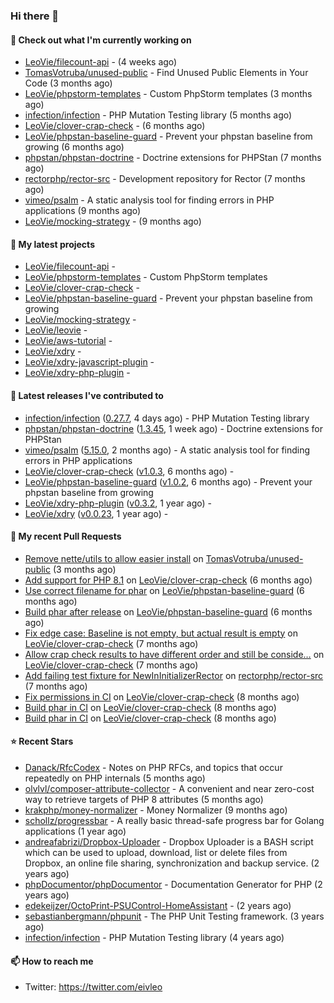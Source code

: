 ### Hi there 👋

#### 👷 Check out what I'm currently working on

- [LeoVie/filecount-api](https://github.com/LeoVie/filecount-api) -  (4 weeks ago)
- [TomasVotruba/unused-public](https://github.com/TomasVotruba/unused-public) - Find Unused Public Elements in Your Code (3 months ago)
- [LeoVie/phpstorm-templates](https://github.com/LeoVie/phpstorm-templates) - Custom PhpStorm templates (3 months ago)
- [infection/infection](https://github.com/infection/infection) - PHP Mutation Testing library (5 months ago)
- [LeoVie/clover-crap-check](https://github.com/LeoVie/clover-crap-check) -  (6 months ago)
- [LeoVie/phpstan-baseline-guard](https://github.com/LeoVie/phpstan-baseline-guard) - Prevent your phpstan baseline from growing (6 months ago)
- [phpstan/phpstan-doctrine](https://github.com/phpstan/phpstan-doctrine) - Doctrine extensions for PHPStan (7 months ago)
- [rectorphp/rector-src](https://github.com/rectorphp/rector-src) - Development repository for Rector (7 months ago)
- [vimeo/psalm](https://github.com/vimeo/psalm) - A static analysis tool for finding errors in PHP applications (9 months ago)
- [LeoVie/mocking-strategy](https://github.com/LeoVie/mocking-strategy) -  (9 months ago)

#### 🌱 My latest projects

- [LeoVie/filecount-api](https://github.com/LeoVie/filecount-api) - 
- [LeoVie/phpstorm-templates](https://github.com/LeoVie/phpstorm-templates) - Custom PhpStorm templates
- [LeoVie/clover-crap-check](https://github.com/LeoVie/clover-crap-check) - 
- [LeoVie/phpstan-baseline-guard](https://github.com/LeoVie/phpstan-baseline-guard) - Prevent your phpstan baseline from growing
- [LeoVie/mocking-strategy](https://github.com/LeoVie/mocking-strategy) - 
- [LeoVie/leovie](https://github.com/LeoVie/leovie) - 
- [LeoVie/aws-tutorial](https://github.com/LeoVie/aws-tutorial) - 
- [LeoVie/xdry](https://github.com/LeoVie/xdry) - 
- [LeoVie/xdry-javascript-plugin](https://github.com/LeoVie/xdry-javascript-plugin) - 
- [LeoVie/xdry-php-plugin](https://github.com/LeoVie/xdry-php-plugin) - 

#### 🔭 Latest releases I've contributed to

- [infection/infection](https://github.com/infection/infection) ([0.27.7](https://github.com/infection/infection/releases/tag/0.27.7), 4 days ago) - PHP Mutation Testing library
- [phpstan/phpstan-doctrine](https://github.com/phpstan/phpstan-doctrine) ([1.3.45](https://github.com/phpstan/phpstan-doctrine/releases/tag/1.3.45), 1 week ago) - Doctrine extensions for PHPStan
- [vimeo/psalm](https://github.com/vimeo/psalm) ([5.15.0](https://github.com/vimeo/psalm/releases/tag/5.15.0), 2 months ago) - A static analysis tool for finding errors in PHP applications
- [LeoVie/clover-crap-check](https://github.com/LeoVie/clover-crap-check) ([v1.0.3](https://github.com/LeoVie/clover-crap-check/releases/tag/v1.0.3), 6 months ago) - 
- [LeoVie/phpstan-baseline-guard](https://github.com/LeoVie/phpstan-baseline-guard) ([v1.0.2](https://github.com/LeoVie/phpstan-baseline-guard/releases/tag/v1.0.2), 6 months ago) - Prevent your phpstan baseline from growing
- [LeoVie/xdry-php-plugin](https://github.com/LeoVie/xdry-php-plugin) ([v0.3.2](https://github.com/LeoVie/xdry-php-plugin/releases/tag/v0.3.2), 1 year ago) - 
- [LeoVie/xdry](https://github.com/LeoVie/xdry) ([v0.0.23](https://github.com/LeoVie/xdry/releases/tag/v0.0.23), 1 year ago) - 

#### 🔨 My recent Pull Requests

- [Remove nette/utils to allow easier install](https://github.com/TomasVotruba/unused-public/pull/87) on [TomasVotruba/unused-public](https://github.com/TomasVotruba/unused-public) (3 months ago)
- [Add support for PHP 8.1](https://github.com/LeoVie/clover-crap-check/pull/10) on [LeoVie/clover-crap-check](https://github.com/LeoVie/clover-crap-check) (6 months ago)
- [Use correct filename for phar](https://github.com/LeoVie/phpstan-baseline-guard/pull/12) on [LeoVie/phpstan-baseline-guard](https://github.com/LeoVie/phpstan-baseline-guard) (6 months ago)
- [Build phar after release](https://github.com/LeoVie/phpstan-baseline-guard/pull/11) on [LeoVie/phpstan-baseline-guard](https://github.com/LeoVie/phpstan-baseline-guard) (6 months ago)
- [Fix edge case: Baseline is not empty, but actual result is empty](https://github.com/LeoVie/clover-crap-check/pull/9) on [LeoVie/clover-crap-check](https://github.com/LeoVie/clover-crap-check) (7 months ago)
- [Allow crap check results to have different order and still be conside…](https://github.com/LeoVie/clover-crap-check/pull/8) on [LeoVie/clover-crap-check](https://github.com/LeoVie/clover-crap-check) (7 months ago)
- [Add failing test fixture for NewInInitializerRector](https://github.com/rectorphp/rector-src/pull/3516) on [rectorphp/rector-src](https://github.com/rectorphp/rector-src) (7 months ago)
- [Fix permissions in CI](https://github.com/LeoVie/clover-crap-check/pull/7) on [LeoVie/clover-crap-check](https://github.com/LeoVie/clover-crap-check) (8 months ago)
- [Build phar in CI](https://github.com/LeoVie/clover-crap-check/pull/6) on [LeoVie/clover-crap-check](https://github.com/LeoVie/clover-crap-check) (8 months ago)
- [Build phar in CI](https://github.com/LeoVie/clover-crap-check/pull/5) on [LeoVie/clover-crap-check](https://github.com/LeoVie/clover-crap-check) (8 months ago)

#### ⭐ Recent Stars

- [Danack/RfcCodex](https://github.com/Danack/RfcCodex) - Notes on PHP RFCs, and topics that occur repeatedly on PHP internals (5 months ago)
- [olvlvl/composer-attribute-collector](https://github.com/olvlvl/composer-attribute-collector) - A convenient and near zero-cost way to retrieve targets of PHP 8 attributes (5 months ago)
- [krakphp/money-normalizer](https://github.com/krakphp/money-normalizer) - Money Normalizer (9 months ago)
- [schollz/progressbar](https://github.com/schollz/progressbar) - A really basic thread-safe progress bar for Golang applications (1 year ago)
- [andreafabrizi/Dropbox-Uploader](https://github.com/andreafabrizi/Dropbox-Uploader) - Dropbox Uploader is a BASH script which can be used to upload, download, list or delete files from Dropbox, an online file sharing, synchronization and backup service. (2 years ago)
- [phpDocumentor/phpDocumentor](https://github.com/phpDocumentor/phpDocumentor) - Documentation Generator for PHP  (2 years ago)
- [edekeijzer/OctoPrint-PSUControl-HomeAssistant](https://github.com/edekeijzer/OctoPrint-PSUControl-HomeAssistant) -  (2 years ago)
- [sebastianbergmann/phpunit](https://github.com/sebastianbergmann/phpunit) - The PHP Unit Testing framework. (3 years ago)
- [infection/infection](https://github.com/infection/infection) - PHP Mutation Testing library (4 years ago)

#### 📫 How to reach me

- Twitter: https://twitter.com/eivleo
